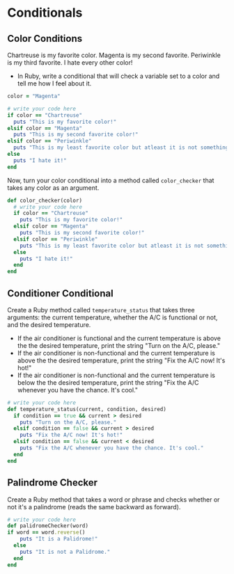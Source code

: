 # Conditionals

## Color Conditions

Chartreuse is my favorite color. Magenta is my second favorite. Periwinkle is my third favorite. I hate every other color!
* In Ruby, write a conditional that will check a variable set to a color and tell me how I feel about it.

```ruby
color = "Magenta"

# write your code here
if color == "Chartreuse"
  puts "This is my favorite color!"
elsif color == "Magenta"
  puts "This is my second favorite color!"
elsif color == "Periwinkle"
  puts "This is my least favorite color but atleast it is not something other than my top 3!"
else
  puts "I hate it!"
end
```

Now, turn your color conditional into a method called `color_checker` that takes any color as an argument.

```ruby
def color_checker(color)
  # write your code here
  if color == "Chartreuse"
    puts "This is my favorite color!"
  elsif color == "Magenta"
    puts "This is my second favorite color!"
  elsif color == "Periwinkle"
    puts "This is my least favorite color but atleast it is not something other than my top 3!"
  else
    puts "I hate it!"
  end
end


```

## Conditioner Conditional
Create a Ruby method called `temperature_status` that takes three arguments: the current temperature, whether the A/C is functional or not, and the desired temperature.

  - If the air conditioner is functional and the current temperature is above the the desired temperature, print the string "Turn on the A/C, please."
  - If the air conditioner is non-functional and the current temperature is above the the desired temperature, print the string "Fix the A/C now!  It's hot!"
  - If the air conditioner is non-functional and the current temperature is below the the desired temperature, print the string "Fix the A/C whenever you have the chance. It's cool."

```ruby
# write your code here
def temperature_status(current, condition, desired)
  if condition == true && current > desired
    puts "Turn on the A/C, please."
  elsif condition == false && current > desired
    puts "Fix the A/C now! It's hot!"
  elsif condition == false && current < desired
    puts "Fix the A/C whenever you have the chance. It's cool."
  end
end
```


## Palindrome Checker

Create a Ruby method that takes a word or phrase and checks whether or not it's a palindrome (reads the same backward as forward).

```ruby
# write your code here
def palidromeChecker(word)
if word == word.reverse()
    puts "It is a Palidrome!"
  else
    puts "It is not a Palidrome."
  end
end

```